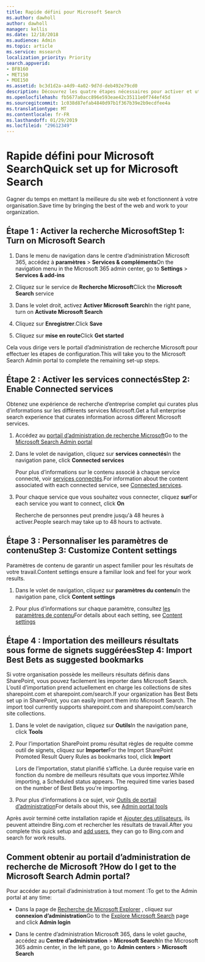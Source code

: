 ```yaml
---
title: Rapide défini pour Microsoft Search
ms.author: dawholl
author: dawholl
manager: kellis
ms.date: 12/18/2018
ms.audience: Admin
ms.topic: article
ms.service: mssearch
localization_priority: Priority
search.appverid:
- BFB160
- MET150
- MOE150
ms.assetid: bc3d1d2a-a4d9-4a02-9d7d-deb492e79cd0
description: Découvrez les quatre étapes nécessaires pour activer et utiliser Microsoft Search.
ms.openlocfilehash: fb5677a0acc896e593eae42c35111e0f744ef45d
ms.sourcegitcommit: 1c038d87efab4840d97b1f367b39e2b9ecdfee4a
ms.translationtype: MT
ms.contentlocale: fr-FR
ms.lasthandoff: 01/29/2019
ms.locfileid: "29612349"
---
```

# <a name="quick-set-up-for-microsoft-search"></a><span data-ttu-id="048c9-103">Rapide défini pour Microsoft Search</span><span class="sxs-lookup"><span data-stu-id="048c9-103">Quick set up for Microsoft Search</span></span>

<span data-ttu-id="048c9-104">Gagner du temps en mettant la meilleure du site web et fonctionnent à votre organisation.</span><span class="sxs-lookup"><span data-stu-id="048c9-104">Save time by bringing the best of the web and work to your organization.</span></span>
  
## <a name="step-1-turn-on-microsoft-search"></a><span data-ttu-id="048c9-105">Étape 1 : Activer la recherche Microsoft</span><span class="sxs-lookup"><span data-stu-id="048c9-105">Step 1: Turn on Microsoft Search</span></span>

1. <span data-ttu-id="048c9-106">Dans le menu de navigation dans le centre d’administration Microsoft 365, accédez à **paramètres** \> **Services &amp; compléments**</span><span class="sxs-lookup"><span data-stu-id="048c9-106">On the navigation menu in the Microsoft 365 admin center, go to **Settings** \> **Services &amp; add-ins**</span></span>
    
2. <span data-ttu-id="048c9-107">Cliquez sur le service de **Recherche Microsoft**</span><span class="sxs-lookup"><span data-stu-id="048c9-107">Click the **Microsoft Search** service</span></span> 
    
3. <span data-ttu-id="048c9-108">Dans le volet droit, activez **Activer Microsoft Search**</span><span class="sxs-lookup"><span data-stu-id="048c9-108">In the right pane, turn on **Activate Microsoft Search**</span></span>
    
4. <span data-ttu-id="048c9-109">Cliquez sur **Enregistrer**.</span><span class="sxs-lookup"><span data-stu-id="048c9-109">Click **Save**</span></span>
    
5. <span data-ttu-id="048c9-110">Cliquez sur **mise en route**</span><span class="sxs-lookup"><span data-stu-id="048c9-110">Click **Get started**</span></span>
  
<span data-ttu-id="048c9-111">Cela vous dirige vers le portail d’administration de recherche Microsoft pour effectuer les étapes de configuration.</span><span class="sxs-lookup"><span data-stu-id="048c9-111">This will take you to the Microsoft Search Admin portal to complete the remaining set-up steps.</span></span>
    
## <a name="step-2-enable-connected-services"></a><span data-ttu-id="048c9-112">Étape 2 : Activer les services connectés</span><span class="sxs-lookup"><span data-stu-id="048c9-112">Step 2: Enable Connected services</span></span>

<span data-ttu-id="048c9-113">Obtenez une expérience de recherche d’entreprise complet qui curates plus d’informations sur les différents services Microsoft.</span><span class="sxs-lookup"><span data-stu-id="048c9-113">Get a full enterprise search experience that curates information across different Microsoft services.</span></span>
  
1. <span data-ttu-id="048c9-114">Accédez au [portail d’administration de recherche Microsoft](https://www.bingforbusiness.com/admin)</span><span class="sxs-lookup"><span data-stu-id="048c9-114">Go to the [Microsoft Search Admin portal](https://www.bingforbusiness.com/admin)</span></span>
    
2. <span data-ttu-id="048c9-115">Dans le volet de navigation, cliquez sur **services connectés**</span><span class="sxs-lookup"><span data-stu-id="048c9-115">In the navigation pane, click **Connected services**</span></span>
    
    <span data-ttu-id="048c9-116">Pour plus d’informations sur le contenu associé à chaque service connecté, voir [services connectés](connected-services.md).</span><span class="sxs-lookup"><span data-stu-id="048c9-116">For information about the content associated with each connected service, see [Connected services](connected-services.md).</span></span>
    
3. <span data-ttu-id="048c9-117">Pour chaque service que vous souhaitez vous connecter, cliquez **sur**</span><span class="sxs-lookup"><span data-stu-id="048c9-117">For each service you want to connect, click **On**</span></span>
    
    <span data-ttu-id="048c9-118">Recherche de personnes peut prendre jusqu'à 48 heures à activer.</span><span class="sxs-lookup"><span data-stu-id="048c9-118">People search may take up to 48 hours to activate.</span></span>
    
## <a name="step-3-customize-content-settings"></a><span data-ttu-id="048c9-119">Étape 3 : Personnaliser les paramètres de contenu</span><span class="sxs-lookup"><span data-stu-id="048c9-119">Step 3: Customize Content settings</span></span>

<span data-ttu-id="048c9-120">Paramètres de contenu de garantir un aspect familier pour les résultats de votre travail.</span><span class="sxs-lookup"><span data-stu-id="048c9-120">Content settings ensure a familiar look and feel for your work results.</span></span> 
  
1. <span data-ttu-id="048c9-121">Dans le volet de navigation, cliquez sur **paramètres du contenu**</span><span class="sxs-lookup"><span data-stu-id="048c9-121">In the navigation pane, click **Content settings**</span></span>
    
2. <span data-ttu-id="048c9-122">Pour plus d’informations sur chaque paramètre, consultez [les paramètres de contenu](content-settings.md)</span><span class="sxs-lookup"><span data-stu-id="048c9-122">For details about each setting, see [Content settings](content-settings.md)</span></span>
    
## <a name="step-4-import-best-bets-as-suggested-bookmarks"></a><span data-ttu-id="048c9-123">Étape 4 : Importation des meilleurs résultats sous forme de signets suggérées</span><span class="sxs-lookup"><span data-stu-id="048c9-123">Step 4: Import Best Bets as suggested bookmarks</span></span>

<span data-ttu-id="048c9-p101">Si votre organisation possède les meilleurs résultats définis dans SharePoint, vous pouvez facilement les importer dans Microsoft Search. L’outil d’importation prend actuellement en charge les collections de sites sharepoint.com et sharepoint.com/search.</span><span class="sxs-lookup"><span data-stu-id="048c9-p101">If your organization has Best Bets set up in SharePoint, you can easily import them into Microsoft Search. The import tool currently supports sharepoint.com and sharepoint.com/search site collections.</span></span> 
  
1. <span data-ttu-id="048c9-126">Dans le volet de navigation, cliquez sur **Outils**</span><span class="sxs-lookup"><span data-stu-id="048c9-126">In the navigation pane, click **Tools**</span></span>
    
2. <span data-ttu-id="048c9-127">Pour l’importation SharePoint promu résultat règles de requête comme outil de signets, cliquez sur **Importer**</span><span class="sxs-lookup"><span data-stu-id="048c9-127">For the Import SharePoint Promoted Result Query Rules as bookmarks tool, click **Import**</span></span>
    
    <span data-ttu-id="048c9-p102">Lors de l’importation, statut planifié s’affiche. La durée requise varie en fonction du nombre de meilleurs résultats que vous importez.</span><span class="sxs-lookup"><span data-stu-id="048c9-p102">While importing, a Scheduled status appears. The required time varies based on the number of Best Bets you're importing.</span></span>
    
3. <span data-ttu-id="048c9-130">Pour plus d’informations à ce sujet, voir [Outils de portail d’administration](admin-portal-tools.md)</span><span class="sxs-lookup"><span data-stu-id="048c9-130">For details about this, see [Admin portal tools](admin-portal-tools.md)</span></span>
    
<span data-ttu-id="048c9-131">Après avoir terminé cette installation rapide et [Ajouter des utilisateurs](add-users.md), ils peuvent atteindre Bing.com et rechercher les résultats de travail.</span><span class="sxs-lookup"><span data-stu-id="048c9-131">After you complete this quick setup and [add users](add-users.md), they can go to Bing.com and search for work results.</span></span> 
  
## <a name="how-do-i-get-to-the-microsoft-search-admin-portal"></a><span data-ttu-id="048c9-132">Comment obtenir au portail d’administration de recherche de Microsoft ?</span><span class="sxs-lookup"><span data-stu-id="048c9-132">How do I get to the Microsoft Search Admin portal?</span></span>

<span data-ttu-id="048c9-133">Pour accéder au portail d’administration à tout moment :</span><span class="sxs-lookup"><span data-stu-id="048c9-133">To get to the Admin portal at any time:</span></span>
  
- <span data-ttu-id="048c9-134">Dans la page de [Recherche de Microsoft Explorer](https://www.bing.com/business/explore) , cliquez sur **connexion d’administration**</span><span class="sxs-lookup"><span data-stu-id="048c9-134">Go to the [Explore Microsoft Search](https://www.bing.com/business/explore) page and click **Admin login**</span></span>
    
- <span data-ttu-id="048c9-135">Dans le centre d’administration Microsoft 365, dans le volet gauche, accédez au **Centre d’administration** \> **Microsoft Search**</span><span class="sxs-lookup"><span data-stu-id="048c9-135">In the Microsoft 365 admin center, in the left pane, go to **Admin centers** \> **Microsoft Search**</span></span>

  

